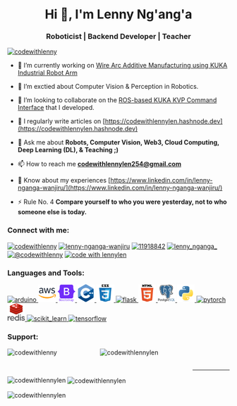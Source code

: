 <h1 align="center">Hi 👋, I'm Lenny Ng'ang'a</h1>
<h3 align="center">Roboticist | Backend Developer | Teacher</h3>


<p align="left"> <a href="https://twitter.com/codewithlenny" target="blank"><img src="https://img.shields.io/twitter/follow/codewithlenny?logo=twitter&style=for-the-badge" alt="codewithlenny" /></a> </p>

- 🔭 I’m currently working on [Wire Arc Additive Manufacturing using KUKA Industrial Robot Arm](https://github.com/roboticsdojo)

- 🌱 I’m exctied about Computer Vision & Perception in Robotics.

- 👯 I’m looking to collaborate on the [ROS-based KUKA KVP Command Interface](https://github.com/roboticsdojo/kuka_kvp_command_interface) that I developed.

- 📝 I regularly write articles on [https://codewithlennylen.hashnode.dev](https://codewithlennylen.hashnode.dev)

- 💬 Ask me about **Robots, Computer Vision, Web3, Cloud Computing, Deep Learning (DL), & Teaching ;)**

- 📫 How to reach me **codewithlennylen254@gmail.com**

- 📄 Know about my experiences [https://www.linkedin.com/in/lenny-nganga-wanjiru/](https://www.linkedin.com/in/lenny-nganga-wanjiru/)

- ⚡ Rule No. 4 **Compare yourself to who you were yesterday, not to who someone else is today.**

<h3 align="left">Connect with me:</h3>
<p align="left">
<a href="https://twitter.com/codewithlenny" target="blank"><img align="center" src="https://raw.githubusercontent.com/rahuldkjain/github-profile-readme-generator/master/src/images/icons/Social/twitter.svg" alt="codewithlenny" height="30" width="40" /></a>
<a href="https://linkedin.com/in/lenny-nganga-wanjiru" target="blank"><img align="center" src="https://raw.githubusercontent.com/rahuldkjain/github-profile-readme-generator/master/src/images/icons/Social/linked-in-alt.svg" alt="lenny-nganga-wanjiru" height="30" width="40" /></a>
<a href="https://stackoverflow.com/users/11918842" target="blank"><img align="center" src="https://raw.githubusercontent.com/rahuldkjain/github-profile-readme-generator/master/src/images/icons/Social/stack-overflow.svg" alt="11918842" height="30" width="40" /></a>
<a href="https://instagram.com/lenny_nganga_" target="blank"><img align="center" src="https://raw.githubusercontent.com/rahuldkjain/github-profile-readme-generator/master/src/images/icons/Social/instagram.svg" alt="lenny_nganga_" height="30" width="40" /></a>
<a href="https://hashnode.com/@codewithlenny" target="blank"><img align="center" src="https://raw.githubusercontent.com/rahuldkjain/github-profile-readme-generator/master/src/images/icons/Social/hashnode.svg" alt="@codewithlenny" height="30" width="40" /></a>
<a href="https://www.youtube.com/c/code with lennylen" target="blank"><img align="center" src="https://raw.githubusercontent.com/rahuldkjain/github-profile-readme-generator/master/src/images/icons/Social/youtube.svg" alt="code with lennylen" height="30" width="40" /></a>
</p>

<h3 align="left">Languages and Tools:</h3>
<p align="left"> <a href="https://www.arduino.cc/" target="_blank" rel="noreferrer"> <img src="https://cdn.worldvectorlogo.com/logos/arduino-1.svg" alt="arduino" width="40" height="40"/> </a> <a href="https://aws.amazon.com" target="_blank" rel="noreferrer"> <img src="https://raw.githubusercontent.com/devicons/devicon/master/icons/amazonwebservices/amazonwebservices-original-wordmark.svg" alt="aws" width="40" height="40"/> </a> <a href="https://getbootstrap.com" target="_blank" rel="noreferrer"> <img src="https://raw.githubusercontent.com/devicons/devicon/master/icons/bootstrap/bootstrap-plain-wordmark.svg" alt="bootstrap" width="40" height="40"/> </a>  <a href="https://www.w3schools.com/cpp/" target="_blank" rel="noreferrer"> <img src="https://raw.githubusercontent.com/devicons/devicon/master/icons/cplusplus/cplusplus-original.svg" alt="cplusplus" width="40" height="40"/> </a> <a href="https://www.w3schools.com/css/" target="_blank" rel="noreferrer"> <img src="https://raw.githubusercontent.com/devicons/devicon/master/icons/css3/css3-original-wordmark.svg" alt="css3" width="40" height="40"/> </a> <a href="https://flask.palletsprojects.com/" target="_blank" rel="noreferrer"> <img src="https://www.vectorlogo.zone/logos/pocoo_flask/pocoo_flask-icon.svg" alt="flask" width="40" height="40"/> </a> <a href="https://www.w3.org/html/" target="_blank" rel="noreferrer"> <img src="https://raw.githubusercontent.com/devicons/devicon/master/icons/html5/html5-original-wordmark.svg" alt="html5" width="40" height="40"/> </a> <a href="https://www.postgresql.org" target="_blank" rel="noreferrer"> <img src="https://raw.githubusercontent.com/devicons/devicon/master/icons/postgresql/postgresql-original-wordmark.svg" alt="postgresql" width="40" height="40"/> </a> <a href="https://www.python.org" target="_blank" rel="noreferrer"> <img src="https://raw.githubusercontent.com/devicons/devicon/master/icons/python/python-original.svg" alt="python" width="40" height="40"/> </a> <a href="https://pytorch.org/" target="_blank" rel="noreferrer"> <img src="https://www.vectorlogo.zone/logos/pytorch/pytorch-icon.svg" alt="pytorch" width="40" height="40"/> </a> <a href="https://redis.io" target="_blank" rel="noreferrer"> <img src="https://raw.githubusercontent.com/devicons/devicon/master/icons/redis/redis-original-wordmark.svg" alt="redis" width="40" height="40"/> </a> <a href="https://scikit-learn.org/" target="_blank" rel="noreferrer"> <img src="https://upload.wikimedia.org/wikipedia/commons/0/05/Scikit_learn_logo_small.svg" alt="scikit_learn" width="40" height="40"/> </a> <a href="https://www.tensorflow.org" target="_blank" rel="noreferrer"> <img src="https://www.vectorlogo.zone/logos/tensorflow/tensorflow-icon.svg" alt="tensorflow" width="40" height="40"/> </a> </p>

<h3 align="left">Support:</h3>
<p><a href="https://www.buymeacoffee.com/codewithlenny"> <img align="left" src="https://cdn.buymeacoffee.com/buttons/v2/default-yellow.png" height="50" width="210" alt="codewithlenny" /></a><a href="https://ko-fi.com/codewithlennylen"> <img align="left" src="https://cdn.ko-fi.com/cdn/kofi3.png?v=3" height="50" width="210" alt="codewithlennylen" /></a></p><br><br>

  <hr>
<p><img align="left" src="https://github-readme-stats.vercel.app/api/top-langs?username=codewithlennylen&show_icons=true&locale=en&layout=compact" alt="codewithlennylen" /></p>

<p>&nbsp;<img align="center" src="https://github-readme-stats.vercel.app/api?username=codewithlennylen&show_icons=true&locale=en" alt="codewithlennylen" /></p>

<p><img align="center" src="https://github-readme-streak-stats.herokuapp.com/?user=codewithlennylen&" alt="codewithlennylen" /></p>

